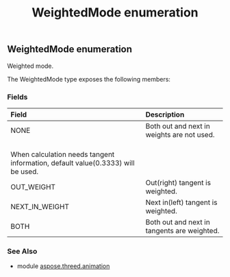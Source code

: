 ﻿---
title: WeightedMode enumeration
second_title: Aspose.3D for Python via .NET API References
description: 
type: docs
weight: 110
url: /python-net/aspose.threed.animation/weightedmode/
is_root: false
---

## WeightedMode enumeration

Weighted mode.



The WeightedMode type exposes the following members:

### Fields
| Field | Description |
| :- | :- |
| NONE | Both out and next in weights are not used.<br/>When calculation needs tangent information, default value(0.3333) will be used. |
| OUT_WEIGHT | Out(right) tangent is weighted. |
| NEXT_IN_WEIGHT | Next in(left) tangent is weighted. |
| BOTH | Both out and next in tangents are weighted. |



### See Also
* module [aspose.threed.animation](..)
